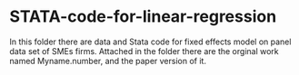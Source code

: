 # STATA-code-for-linear-regression
In this folder there are data and Stata code for fixed effects model on panel data set of SMEs firms.
Attached in the folder there are the orginal work named Myname.number, and the paper version of it.
